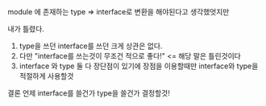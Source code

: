 module 에 존재하는 type => interface로 변환을 해야된다고 생각했엇지만

내가 틀렸다.

1. type을 쓰던 interface를 쓰던 크게 상관은 없다.
2. 다만 "interface를 쓰는것이 무조건 적으로 좋다!" <= 해당 말은 틀린것이다
3. interface 와 type 둘 다 장단점이 있기에 장점을 이용할때만 interface와 type을 적절하게 사용할것

결론 언제 interface를 쓸건가 type을 쓸건가 결정할것!
